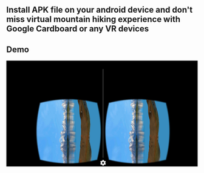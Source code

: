 ## Install APK file on your android device and don't miss virtual mountain hiking experience with Google Cardboard or any VR devices

## Demo

![cardboard](cardboard.png)
